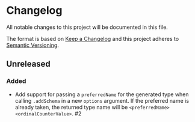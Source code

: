# Changelog

All notable changes to this project will be documented in this file.

The format is based on [Keep a Changelog](http://keepachangelog.com/en/1.0.0/)
and this project adheres to [Semantic Versioning](http://semver.org/spec/v2.0.0.html).

## Unreleased

### Added

- Add support for passing a `preferredName` for the generated type when calling `.addSchema` in a new `options` argument. If the preferred name is already taken, the returned type name will be `<preferredName><ordinalCounterValue>`. #2

[unreleased]: https://github.com/Author/Repository/compare/v1.2.0...HEAD
